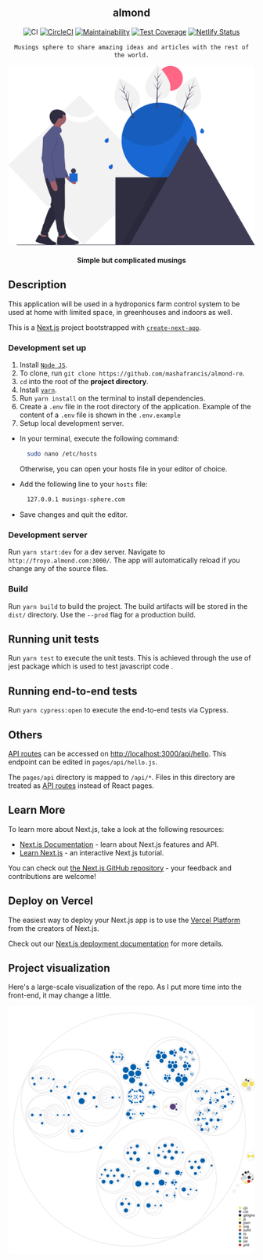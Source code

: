 <div align="center">

## almond

![CI](https://github.com/musings-sphere/musings-fe/workflows/CI/badge.svg)
[![CircleCI](https://circleci.com/gh/musings-sphere/musings-fe/tree/main.svg?style=svg)](https://circleci.com/gh/musings-sphere/musings-fe/tree/main)
[![Maintainability](https://api.codeclimate.com/v1/badges/af282436504ed75c2bf2/maintainability)](https://codeclimate.com/github/musings-sphere/musings-fe/maintainability)
[![Test Coverage](https://api.codeclimate.com/v1/badges/af282436504ed75c2bf2/test_coverage)](https://codeclimate.com/github/musings-sphere/musings-fe/test_coverage)
[![Netlify Status](https://api.netlify.com/api/v1/badges/bc890f32-244f-448c-81af-a988aebc1fac/deploy-status)](https://app.netlify.com/sites/naughty-tereshkova-0355f1/deploys)

</div>

<div align="center">

    Musings sphere to share amazing ideas and articles with the rest of the world.

[![Almond](../public/img/readme.svg)](https://almond-re-staging.herokuapp.com/)

#### Simple but complicated musings

</div>

## Description

This application will be used in a hydroponics farm control system to be used at home with limited space, in greenhouses and indoors as well.

This is a [Next.js](https://nextjs.org/) project bootstrapped with [`create-next-app`](https://github.com/vercel/next.js/tree/canary/packages/create-next-app).

### Development set up

1. Install [`Node JS`](https://nodejs.org/en/).
2. To clone, run `git clone https://github.com/mashafrancis/almond-re`.
3. `cd` into the root of the **project directory**.
4. Install [`yarn`](https://yarnpkg.com/en/docs/install#mac-stable).
5. Run `yarn install` on the terminal to install dependencies.
6. Create a `.env` file in the root directory of the application. Example of the content of a `.env` file is shown in the `.env.example`
7. Setup local development server.

- In your terminal, execute the following command:
  ```bash
    sudo nano /etc/hosts
  ```
  Otherwise, you can open your hosts file in your editor of choice.
- Add the following line to your `hosts` file:

  ```bash
    127.0.0.1 musings-sphere.com
  ```

- Save changes and quit the editor.

### Development server

Run `yarn start:dev` for a dev server. Navigate to `http://froyo.almond.com:3000/`. The app will automatically reload if you change any of the source files.

### Build

Run `yarn build` to build the project. The build artifacts will be stored in the `dist/` directory. Use the `--prod` flag for a production build.

## Running unit tests

Run `yarn test` to execute the unit tests. This is achieved through the use of jest package which is used to test javascript code .

## Running end-to-end tests

Run `yarn cypress:open` to execute the end-to-end tests via Cypress.

## Others
[API routes](https://nextjs.org/docs/api-routes/introduction) can be accessed on [http://localhost:3000/api/hello](http://localhost:3000/api/hello). This endpoint can be edited in `pages/api/hello.js`.

The `pages/api` directory is mapped to `/api/*`. Files in this directory are treated as [API routes](https://nextjs.org/docs/api-routes/introduction) instead of React pages.

## Learn More

To learn more about Next.js, take a look at the following resources:

- [Next.js Documentation](https://nextjs.org/docs) - learn about Next.js features and API.
- [Learn Next.js](https://nextjs.org/learn) - an interactive Next.js tutorial.

You can check out [the Next.js GitHub repository](https://github.com/vercel/next.js/) - your feedback and contributions are welcome!

## Deploy on Vercel

The easiest way to deploy your Next.js app is to use the [Vercel Platform](https://vercel.com/new?utm_medium=default-template&filter=next.js&utm_source=create-next-app&utm_campaign=create-next-app-readme) from the creators of Next.js.

Check out our [Next.js deployment documentation](https://nextjs.org/docs/deployment) for more details.

## Project visualization

Here's a large-scale visualization of the repo. As I put more time into the front-end, it may change a little.

![Visualization of this repo](../diagram.svg)
